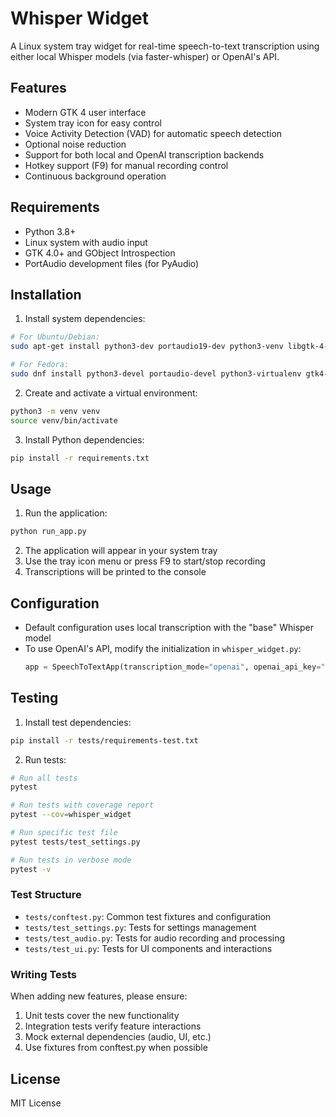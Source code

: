 # Whisper Widget

A Linux system tray widget for real-time speech-to-text transcription using either local Whisper models (via faster-whisper) or OpenAI's API.

## Features

- Modern GTK 4 user interface
- System tray icon for easy control
- Voice Activity Detection (VAD) for automatic speech detection
- Optional noise reduction
- Support for both local and OpenAI transcription backends
- Hotkey support (F9) for manual recording control
- Continuous background operation

## Requirements

- Python 3.8+
- Linux system with audio input
- GTK 4.0+ and GObject Introspection
- PortAudio development files (for PyAudio)

## Installation

1. Install system dependencies:
```bash
# For Ubuntu/Debian:
sudo apt-get install python3-dev portaudio19-dev python3-venv libgtk-4-dev gobject-introspection

# For Fedora:
sudo dnf install python3-devel portaudio-devel python3-virtualenv gtk4-devel gobject-introspection-devel
```

2. Create and activate a virtual environment:
```bash
python3 -m venv venv
source venv/bin/activate
```

3. Install Python dependencies:
```bash
pip install -r requirements.txt
```

## Usage

1. Run the application:
```bash
python run_app.py
```

2. The application will appear in your system tray
3. Use the tray icon menu or press F9 to start/stop recording
4. Transcriptions will be printed to the console

## Configuration

- Default configuration uses local transcription with the "base" Whisper model
- To use OpenAI's API, modify the initialization in `whisper_widget.py`:
  ```python
  app = SpeechToTextApp(transcription_mode="openai", openai_api_key="your-api-key")
  ```

## Testing

1. Install test dependencies:
```bash
pip install -r tests/requirements-test.txt
```

2. Run tests:
```bash
# Run all tests
pytest

# Run tests with coverage report
pytest --cov=whisper_widget

# Run specific test file
pytest tests/test_settings.py

# Run tests in verbose mode
pytest -v
```

### Test Structure

- `tests/conftest.py`: Common test fixtures and configuration
- `tests/test_settings.py`: Tests for settings management
- `tests/test_audio.py`: Tests for audio recording and processing
- `tests/test_ui.py`: Tests for UI components and interactions

### Writing Tests

When adding new features, please ensure:
1. Unit tests cover the new functionality
2. Integration tests verify feature interactions
3. Mock external dependencies (audio, UI, etc.)
4. Use fixtures from conftest.py when possible

## License

MIT License 